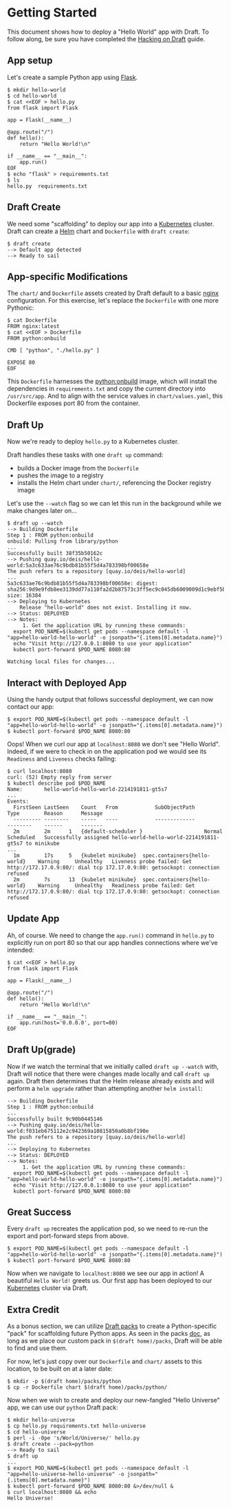 # Getting Started

This document shows how to deploy a "Hello World" app with Draft. To follow along, be sure you
have completed the [Hacking on Draft](contributing/hacking.md) guide.

## App setup

Let's create a sample Python app using [Flask](http://flask.pocoo.org/).

```shell
$ mkdir hello-world
$ cd hello-world
$ cat <<EOF > hello.py
from flask import Flask

app = Flask(__name__)

@app.route("/")
def hello():
    return "Hello World!\n"

if __name__ == "__main__":
    app.run()
EOF
$ echo "flask" > requirements.txt
$ ls
hello.py  requirements.txt
```

## Draft Create

We need some "scaffolding" to deploy our app into a [Kubernetes][] cluster. Draft can create a
[Helm][] chart and `Dockerfile` with `draft create`:

```shell
$ draft create
--> Default app detected
--> Ready to sail
```

## App-specific Modifications

The `chart/` and `Dockerfile` assets created by Draft default to a basic [nginx][]
configuration. For this exercise, let's replace the `Dockerfile` with one more Pythonic:

```shell
$ cat Dockerfile
FROM nginx:latest
$ cat <<EOF > Dockerfile
FROM python:onbuild

CMD [ "python", "./hello.py" ]

EXPOSE 80
EOF
```

This `Dockerfile` harnesses the [python:onbuild](https://hub.docker.com/_/python/) image, which
will install the dependencies in `requirements.txt` and copy the current directory
into `/usr/src/app`. And to align with the service values in `chart/values.yaml`, this Dockerfile
exposes port 80 from the container.

## Draft Up

Now we're ready to deploy `hello.py` to a Kubernetes cluster.

Draft handles these tasks with one `draft up` command:

- builds a Docker image from the `Dockerfile`
- pushes the image to a registry
- installs the Helm chart under `chart/`, referencing the Docker registry image


Let's use the `--watch` flag so we can let this run in the background while we make changes later on...

```shell
$ draft up --watch
--> Building Dockerfile
Step 1 : FROM python:onbuild
onbuild: Pulling from library/python
...
Successfully built 38f35b50162c
--> Pushing quay.io/deis/hello-world:5a3c633ae76c9bdb81b55f5d4a783398bf00658e
The push refers to a repository [quay.io/deis/hello-world]
...
5a3c633ae76c9bdb81b55f5d4a783398bf00658e: digest: sha256:9d9e9fdb8ee3139dd77a110fa2d2b87573c3ff5ec9c045db6009009d1c9ebf5b size: 16384
--> Deploying to Kubernetes
    Release "hello-world" does not exist. Installing it now.
--> Status: DEPLOYED
--> Notes:
     1. Get the application URL by running these commands:
  export POD_NAME=$(kubectl get pods --namespace default -l "app=hello-world-hello-world" -o jsonpath="{.items[0].metadata.name}")
  echo "Visit http://127.0.0.1:8080 to use your application"
  kubectl port-forward $POD_NAME 8080:80

Watching local files for changes...
```

## Interact with Deployed App

Using the handy output that follows successful deployment, we can now contact our app:

```shell
$ export POD_NAME=$(kubectl get pods --namespace default -l "app=hello-world-hello-world" -o jsonpath="{.items[0].metadata.name}")
$ kubectl port-forward $POD_NAME 8080:80
```

Oops! When we curl our app at `localhost:8080` we don't see "Hello World".  Indeed, if we were to check in on the application pod we would see its `Readiness` and `Liveness` checks failing:

```shell
$ curl localhost:8080
curl: (52) Empty reply from server
$ kubectl describe pod $POD_NAME
Name:		hello-world-hello-world-2214191811-gt5s7
...
Events:
  FirstSeen	LastSeen	Count	From			SubObjectPath			Type		Reason		Message
  ---------	--------	-----	----			-------------			--------	------		-------
  2m		2m		1	{default-scheduler }					Normal		Scheduled	Successfully assigned hello-world-hello-world-2214191811-gt5s7 to minikube
...
  1m		17s		5	{kubelet minikube}	spec.containers{hello-world}	Warning		Unhealthy	Liveness probe failed: Get http://172.17.0.9:80/: dial tcp 172.17.0.9:80: getsockopt: connection refused
  2m		7s		13	{kubelet minikube}	spec.containers{hello-world}	Warning		Unhealthy	Readiness probe failed: Get http://172.17.0.9:80/: dial tcp 172.17.0.9:80: getsockopt: connection refused
```

## Update App

Ah, of course.  We need to change the `app.run()` command in `hello.py` to explicitly run on port 80 so that our app handles connections where we've intended:

```shell
$ cat <<EOF > hello.py
from flask import Flask

app = Flask(__name__)

@app.route("/")
def hello():
    return "Hello World!\n"

if __name__ == "__main__":
    app.run(host='0.0.0.0', port=80)
EOF
```

## Draft Up(grade)

Now if we watch the terminal that we initially called `draft up --watch` with, Draft will notice that there were changes made locally and call `draft up` again. Draft then determines that the Helm release already exists and will perform a `helm upgrade` rather than attempting another `helm install`:

```shell
--> Building Dockerfile
Step 1 : FROM python:onbuild
...
Successfully built 9c90b0445146
--> Pushing quay.io/deis/hello-world:f031eb675112e2c942369a10815850a0b8bf190e
The push refers to a repository [quay.io/deis/hello-world]
...
--> Deploying to Kubernetes
--> Status: DEPLOYED
--> Notes:
     1. Get the application URL by running these commands:
  export POD_NAME=$(kubectl get pods --namespace default -l "app=hello-world-hello-world" -o jsonpath="{.items[0].metadata.name}")
  echo "Visit http://127.0.0.1:8080 to use your application"
  kubectl port-forward $POD_NAME 8080:80
```

## Great Success

Every `draft up` recreates the application pod, so we need to re-run the export and port-forward
steps from above.

```shell
$ export POD_NAME=$(kubectl get pods --namespace default -l "app=hello-world-hello-world" -o jsonpath="{.items[0].metadata.name}")
$ kubectl port-forward $POD_NAME 8080:80
```

Now when we navigate to `localhost:8080` we see our app in action!  A beautiful `Hello World!` greets us.  Our first app has been deployed to our [Kubernetes][] cluster via Draft.

## Extra Credit

As a bonus section, we can utilize [Draft packs](packs.md) to create a Python-specific "pack" for scaffolding future Python apps.  As seen in the packs [doc](packs.md), as long as we place our custom pack in `$(draft home)/packs`, Draft will be able to find and use them.

For now, let's just copy over our `Dockerfile` and `chart/` assets to this location, to be built on at a later date:

```shell
$ mkdir -p $(draft home)/packs/python
$ cp -r Dockerfile chart $(draft home)/packs/python/
```

Now when we wish to create and deploy our new-fangled "Hello Universe" app, we can use our `python` Draft pack:

```shell
$ mkdir hello-universe
$ cp hello.py requirements.txt hello-universe
$ cd hello-universe
$ perl -i -0pe 's/World/Universe/' hello.py
$ draft create --pack=python
--> Ready to sail
$ draft up
...
$ export POD_NAME=$(kubectl get pods --namespace default -l "app=hello-universe-hello-universe" -o jsonpath="{.items[0].metadata.name}")
$ kubectl port-forward $POD_NAME 8080:80 &>/dev/null &
$ curl localhost:8080 && echo
Hello Universe!
```

[Helm]: https://github.com/kubernetes/helm
[nginx]: https://nginx.org/en/
[Kubernetes]: https://kubernetes.io/
